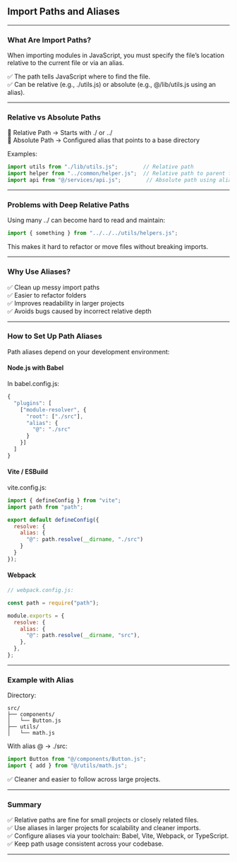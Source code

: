 ## Import Paths and Aliases

---

### What Are Import Paths?

When importing modules in JavaScript, you must specify the file’s location relative to the current file or via an alias.

✅ The path tells JavaScript where to find the file.  
✅ Can be relative (e.g., <span class="codeSnip">./utils.js</span>) or absolute (e.g., <span class="codeSnip">@/lib/utils.js</span> using an alias).

---

### Relative vs Absolute Paths

🔹 <span class="emphasis">Relative Path</span> → Starts with <span class="codeSnip">./</span> or <span class="codeSnip">../</span>  
🔹 <span class="emphasis">Absolute Path</span> → Configured alias that points to a base directory

Examples:

```javascript
import utils from "./lib/utils.js";        // Relative path  
import helper from "../common/helper.js";  // Relative path to parent folder  
import api from "@/services/api.js";        // Absolute path using alias (@)
```

---

### Problems with Deep Relative Paths

Using many <span class="codeSnip">../</span> can become hard to read and maintain:

```javascript
import { something } from "../../../utils/helpers.js";
```

This makes it hard to refactor or move files without breaking imports.

---

### Why Use Aliases?

✅ Clean up messy import paths  
✅ Easier to refactor folders  
✅ Improves readability in larger projects  
✅ Avoids bugs caused by incorrect relative depth

---

### How to Set Up Path Aliases

Path aliases depend on your development environment:

#### Node.js with Babel

In <span class="codeSnip">babel.config.js</span>:

```javascript
{
  "plugins": [
    ["module-resolver", {
      "root": ["./src"],
      "alias": {
        "@": "./src"
      }
    }]
  ]
}
```

#### Vite / ESBuild


<span class="emphasis">vite.config.js</span>:

```javascript
import { defineConfig } from "vite";
import path from "path";

export default defineConfig({
  resolve: {
    alias: {
      "@": path.resolve(__dirname, "./src")
    }
  }
});
```

#### Webpack

```javascript
// webpack.config.js:

const path = require("path");

module.exports = {
  resolve: {
    alias: {
      "@": path.resolve(__dirname, "src"),
    },
  },
};
```

---

### Example with Alias

Directory:

```shell
src/
├── components/
│   └── Button.js
├── utils/
│   └── math.js
```

With alias <span class="codeSnip">@ → ./src</span>:

```javascript
import Button from "@/components/Button.js";
import { add } from "@/utils/math.js";
```

✅ Cleaner and easier to follow across large projects.

---

### Summary

✅ Relative paths are fine for small projects or closely related files.  
✅ Use aliases in larger projects for scalability and cleaner imports.  
✅ Configure aliases via your toolchain: Babel, Vite, Webpack, or TypeScript.  
✅ Keep path usage consistent across your codebase.

---

